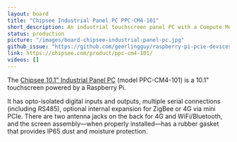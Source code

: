 ```yaml
---
layout: board
title: "Chipsee Industrial Panel PC PPC-CM4-101"
short_description: An industrial touchscreen panel PC with a Compute Module 4.
status: production
picture: "/images/board-chipsee-industrial-panel-pc.jpg"
github_issue: "https://github.com/geerlingguy/raspberry-pi-pcie-devices/issues/517"
link: https://chipsee.com/product/ppc-cm4-101/
videos: []
---
```

The [Chipsee 10.1" Industrial Panel PC](https://chipsee.com/product/ppc-cm4-101/) (model PPC-CM4-101) is a 10.1" touchscreen powered by a Raspberry Pi.

It has opto-isolated digital inputs and outputs, multiple serial connections (including RS485), optional internal expansion for ZigBee or 4G via mini PCIe. There are two antenna jacks on the back for 4G and WiFi/Bluetooth, and the screen assembly—when properly installed—has a rubber gasket that provides IP65 dust and moisture protection.
